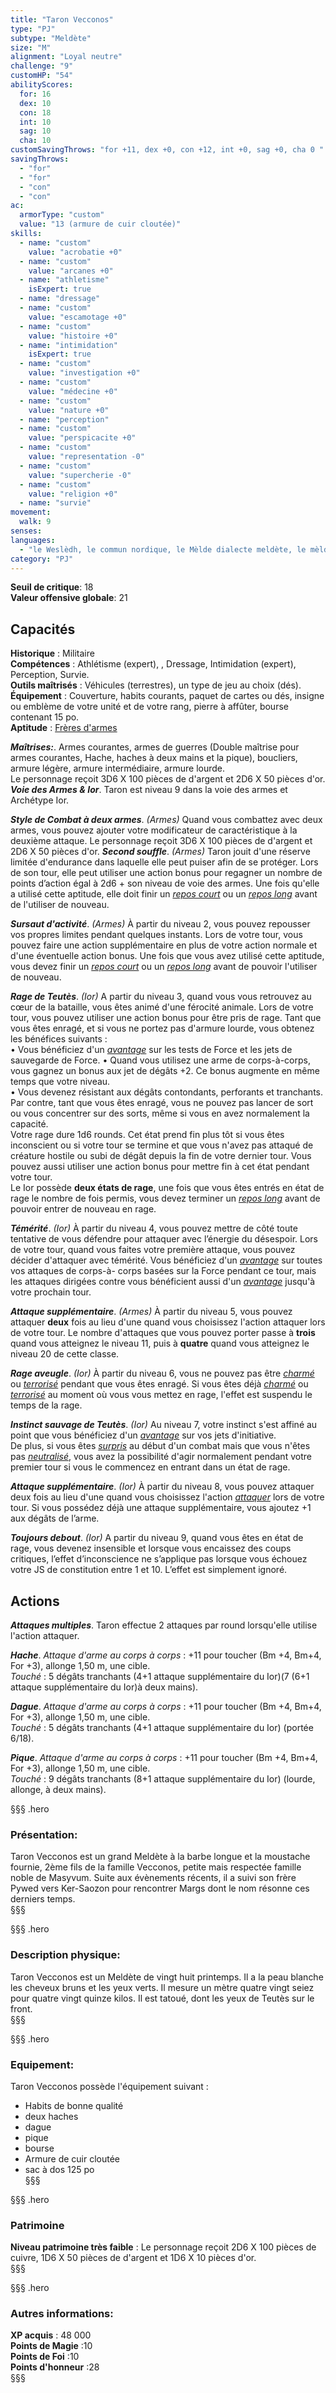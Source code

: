```yaml
---
title: "Taron Vecconos"
type: "PJ"
subtype: "Meldète"
size: "M"
alignment: "Loyal neutre"
challenge: "9"
customHP: "54"
abilityScores:
  for: 16
  dex: 10
  con: 18
  int: 10
  sag: 10
  cha: 10
customSavingThrows: "for +11, dex +0, con +12, int +0, sag +0, cha 0 "
savingThrows:
  - "for"
  - "for"
  - "con"
  - "con"
ac:
  armorType: "custom"
  value: "13 (armure de cuir cloutée)"
skills:
  - name: "custom"
    value: "acrobatie +0"
  - name: "custom"
    value: "arcanes +0"
  - name: "athletisme"
    isExpert: true
  - name: "dressage"
  - name: "custom"
    value: "escamotage +0"
  - name: "custom"
    value: "histoire +0"
  - name: "intimidation"
    isExpert: true
  - name: "custom"
    value: "investigation +0"
  - name: "custom"
    value: "médecine +0"
  - name: "custom"
    value: "nature +0"
  - name: "perception"
  - name: "custom"
    value: "perspicacite +0"
  - name: "custom"
    value: "representation -0"
  - name: "custom"
    value: "supercherie -0"
  - name: "custom"
    value: "religion +0"
  - name: "survie"
movement:
  walk: 9
senses:
languages:
  - "le Weslèdh, le commun nordique, le Mèlde dialecte meldète, le mèldon langue meldète et le Drods langue des drodan et l'Alcath langue impériale "
category: "PJ"
---
```

**Seuil de critique**: 18          
**Valeur offensive globale**: 21     
## Capacités
**Historique** : Militaire  
**Compétences** : Athlétisme (expert), , Dressage, Intimidation (expert), Perception, Survie.  
**Outils maîtrisés** : Véhicules (terrestres), un type de jeu au choix (dés).     
**Équipement** : Couverture, habits courants, paquet de cartes ou dés, insigne ou emblème de votre unité et de votre rang, pierre à affûter, bourse contenant 15 po.  
**Aptitude** : [Frères d'armes](/personnalite-et-historique/#freres-d'armes)    

_**Maîtrises:**_. Armes courantes, armes de guerres (Double maîtrise pour armes courantes, Hache, haches à deux mains et la pique), boucliers, armure légère, armure intermédiaire, armure lourde.  
Le personnage reçoit 3D6 X 100 pièces de d'argent et 2D6 X 50 pièces d'or.
_**Voie des Armes & Ior**_. Taron est niveau 9 dans la voie des armes et Archétype Ior.  

_**Style de Combat à deux armes**_. *(Armes)* Quand vous combattez avec deux armes, vous pouvez ajouter votre modificateur de caractéristique à la deuxième attaque.
Le personnage reçoit 3D6 X 100 pièces de d'argent et 2D6 X 50 pièces d'or.
_**Second souffle**_. *(Armes)* Taron jouit d'une réserve limitée d'endurance dans laquelle elle peut puiser afin de se protéger. Lors de son tour, elle peut utiliser une action bonus pour regagner un nombre de points d’action égal à 2d6 + son niveau de voie des armes. Une fois qu'elle a utilisé cette aptitude, elle doit finir un [_repos court_](/gerer-la-sante-du-personnage/#repos-court) ou un [_repos long_](/gerer-la-sante-du-personnage/#repos-long) avant de l'utiliser de nouveau.

_**Sursaut d'activité**_. *(Armes)* À partir du niveau 2, vous pouvez repousser vos propres limites pendant quelques instants. Lors de votre tour, vous pouvez faire une action supplémentaire en plus de votre action normale et d'une éventuelle action bonus. Une fois que vous avez utilisé cette aptitude, vous devez finir un [_repos court_](/gerer-la-sante-du-personnage/#repos-court) ou un [_repos long_](/gerer-la-sante-du-personnage/#repos-long) avant de pouvoir l'utiliser de nouveau.

_**Rage de Teutès**_. *(Ior)* A partir du niveau 3, quand vous vous retrouvez au cœur de la bataille, vous êtes animé d'une férocité animale. Lors de votre tour, vous pouvez utiliser une action bonus pour être pris de rage. Tant que vous êtes enragé, et si vous ne portez pas d'armure lourde, vous obtenez les bénéfices suivants :  
• Vous bénéficiez d'un [_avantage_](/utiliser-les-caracteristiques/#avantage-et-desavantage) sur les tests de Force et les jets de sauvegarde de Force.
• Quand vous utilisez une arme de corps-à-corps, vous gagnez un bonus aux jet de dégâts +2.
Ce bonus augmente en même temps que votre niveau.  
• Vous devenez résistant aux dégâts contondants, perforants et tranchants.
Par contre, tant que vous êtes enragé, vous ne pouvez pas lancer de sort ou vous concentrer sur des sorts, même si vous en avez normalement la capacité.  
Votre rage dure 1d6 rounds. Cet état prend fin plus tôt si vous êtes inconscient ou si votre tour se termine et que vous n'avez pas attaqué de créature hostile ou subi de dégât depuis la fin de votre dernier tour. Vous pouvez aussi utiliser une action bonus pour mettre fin à cet état pendant votre tour.  
Le Ior possède **deux états de rage**, une fois que vous êtes entrés en état de rage le nombre de fois permis, vous devez terminer un [_repos long_](/gerer-la-sante-du-personnage/#repos-long) avant de pouvoir entrer de nouveau en rage.  


_**Témérité**_. *(Ior)* À partir du niveau 4, vous pouvez mettre de côté toute tentative de vous défendre pour attaquer avec l’énergie du désespoir. Lors de votre tour, quand vous faites votre première attaque, vous pouvez décider d'attaquer avec témérité. Vous bénéficiez d'un [_avantage_](/utiliser-les-caracteristiques/#avantage-et-desavantage) sur toutes vos attaques de corps-à- corps basées sur la Force pendant ce tour, mais les attaques dirigées contre vous bénéficient aussi d'un [_avantage_](/utiliser-les-caracteristiques/#avantage-et-desavantage) jusqu'à votre prochain tour.  

_**Attaque supplémentaire**_. *(Armes)* À partir du niveau 5, vous pouvez attaquer **deux** fois au lieu d'une quand vous choisissez l'action attaquer lors de votre tour.
Le nombre d'attaques que vous pouvez porter passe à **trois** quand vous atteignez le niveau 11, puis à **quatre** quand vous atteignez le niveau 20 de cette classe.

_**Rage aveugle**_. *(Ior)* À partir du niveau 6, vous ne pouvez pas être [_charmé_](/gerer-la-sante-du-personnage/#charme) ou [_terrorisé_](/gerer-la-sante-du-personnage/#terrorise) pendant que vous êtes enragé. Si vous êtes déjà [_charmé_](/gerer-la-sante-du-personnage/#charme) ou [_terrorisé_](/gerer-la-sante-du-personnage/#terrorise) au moment où vous vous mettez en rage, l'effet est suspendu le temps de la rage.  

_**Instinct sauvage de Teutès**_. *(Ior)* Au niveau 7, votre instinct s'est affiné au point que vous bénéficiez d'un [_avantage_](/utiliser-les-caracteristiques/#avantage-et-desavantage) sur vos jets d'initiative.  
De plus, si vous êtes [_surpris_](/gerer-la-sante-du-personnage/#surpris) au début d'un combat mais que vous n'êtes pas [_neutralisé_](/gerer-la-sante-du-personnage/#neutralise), vous avez la possibilité d'agir normalement pendant votre premier tour si vous le commencez en entrant dans un état de rage.  

_**Attaque supplémentaire**_. *(Ior)* À partir du niveau 8, vous pouvez attaquer deux fois au lieu d'une quand vous choisissez l'action [_attaquer_](/combattre/#attaquer) lors de votre tour. Si vous possédez déjà une attaque supplémentaire, vous ajoutez +1 aux dégâts de l’arme.  

_**Toujours debout**_. *(Ior)* A partir du niveau 9, quand vous êtes en état de rage, vous devenez insensible et lorsque vous encaissez des coups critiques, l’effet d’inconscience ne s’applique pas lorsque vous échouez votre JS de constitution entre 1 et 10. L’effet est simplement ignoré.   

## Actions

_**Attaques multiples**_. Taron effectue 2 attaques par round lorsqu'elle utilise l'action attaquer.  

_**Hache**_. _Attaque d'arme au corps à corps_ : +11 pour toucher (Bm +4, Bm+4, For +3), allonge 1,50 m, une cible.  
_Touché_ : 5 dégâts tranchants (4+1 attaque supplémentaire du Ior)(7 (6+1 attaque supplémentaire du Ior)à deux mains).

_**Dague**_. _Attaque d'arme au corps à corps_ : +11 pour toucher (Bm +4, Bm+4, For +3), allonge 1,50 m, une cible.  
_Touché_ : 5 dégâts tranchants (4+1 attaque supplémentaire du Ior) (portée 6/18).  

_**Pique**_. _Attaque d'arme au corps à corps_ : +11 pour toucher (Bm +4, Bm+4, For +3), allonge 1,50 m, une cible.  
_Touché_ : 9 dégâts tranchants (8+1 attaque supplémentaire du Ior) (lourde, allonge, à deux mains).



§§§ .hero
### Présentation:  
Taron Vecconos est un grand Meldète à la barbe longue et la moustache fournie, 2ème fils de la famille Vecconos, petite mais respectée famille noble de Masyvum.
Suite aux évènements récents, il a suivi son frère Pywed vers Ker-Saozon pour rencontrer Margs dont le nom résonne ces derniers temps.  
§§§

§§§ .hero
### Description physique:  
Taron Vecconos est un Meldète de vingt huit printemps. Il a la peau blanche les cheveux bruns et les yeux verts. Il mesure un mètre quatre vingt seiez pour quatre vingt quinze kilos. Il est tatoué, dont les yeux de Teutès sur le front.  
§§§

§§§ .hero
### Equipement:  
Taron Vecconos possède l'équipement suivant :
- Habits de bonne qualité
- deux haches
- dague
- pique
- bourse
- Armure de cuir cloutée
- sac à dos
125 po  
§§§


§§§ .hero
### Patrimoine  
**Niveau patrimoine très faible** : Le personnage reçoit 2D6 X 100 pièces de cuivre, 1D6 X 50 pièces de d'argent et 1D6 X 10 pièces d'or.  
§§§

§§§ .hero
### Autres informations:  
**XP acquis** : 48 000     
**Points de Magie** :10  
**Points de Foi** :10  
**Points d'honneur** :28  
§§§
